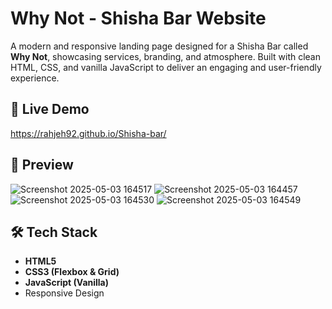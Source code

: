 # Why Not - Shisha Bar Website

A modern and responsive landing page designed for a Shisha Bar called **Why Not**, showcasing services, branding, and atmosphere. Built with clean HTML, CSS, and vanilla JavaScript to deliver an engaging and user-friendly experience.

## 🚀 Live Demo

https://rahjeh92.github.io/Shisha-bar/

## 📸 Preview

![Screenshot 2025-05-03 164517](https://github.com/user-attachments/assets/95028915-c71f-40b6-8d6d-df68a962adf5)
![Screenshot 2025-05-03 164457](https://github.com/user-attachments/assets/a41344a4-b18c-452f-a5d7-212e80991a93)
![Screenshot 2025-05-03 164530](https://github.com/user-attachments/assets/ebe13eb0-8831-4069-a2b8-3c0653ddc7f1)
![Screenshot 2025-05-03 164549](https://github.com/user-attachments/assets/7b7c86c3-3c7b-468e-8648-07944e8c0030)

## 🛠️ Tech Stack

- **HTML5**
- **CSS3 (Flexbox & Grid)**
- **JavaScript (Vanilla)**
- Responsive Design
